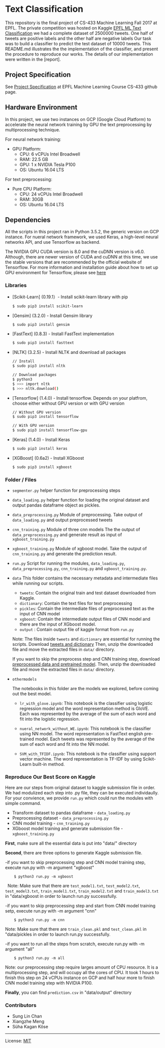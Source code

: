 # Text Classification

This repository is the final project of CS-433 Machine Learning Fall 2017 at EPFL. The private competition was hosted on Kaggle [EPFL ML Text Classification](https://www.kaggle.com/c/epfml17-text)
we had a complete dataset of 2500000 tweets. One half of tweets are positive labels and the other half are negative labels Our task was to build a classifier to predict the test dataset of 10000 tweets. This README.md illustrates the 
the implementation of the classifier, and present the procedure to reproduce our works. The details of our implementation were written in the [report].

## Project Specification

See [Project Specification](https://github.com/epfml/ML_course/tree/master/projects/project2/project_text_classification) at EPFL Machine Learning Course CS-433 github page.

## Hardware Environment
In this project, we use two instances on GCP (Google Cloud Platform) to accelerate  the neural network training by GPU the text preprocessing by multiprocessing technique.

For neural network training:
- GPU Platform:
    - CPU: 6 vCPUs Intel Broadwell
    - RAM: 22.5 GB
    - GPU: 1 x NVIDIA Tesla P100
    - OS: Ubuntu 16.04 LTS

For text preprocessing:
- Pure CPU Platform:
    - CPU: 24 vCPUs Intel Broadwell
    - RAM: 30GB
    - OS: Ubuntu 16.04 LTS


## Dependencies

All the scripts in this project ran in Python 3.5.2, the generic version on GCP instance. For nueral network framework, we used Keras, a high-level neural networks API, and use Tensorflow as backend.
 
The NVIDIA GPU CUDA version is 8.0 and the cuDNN version is v6.0. Although, there are newer version of CUDA and cuDNN at this time, we use the stable versions that are recommended by the official website of Tensorflow. For more information and installation guide about how to set up GPU environment for Tensorflow, please see [here](https://www.tensorflow.org/install/install_linux)

 

### Libraries

* [Scikit-Learn] (0.19.1）- Install scikit-learn library with pip

    ```sh
    $ sudo pip3 install scikit-learn
    ```

* [Gensim] (3.2.0) - Install Gensim library 

    ```sh
    $ sudo pip3 install gensim
    ```

* [FastText] (0.8.3) - Install FastText implementation

    ```sh
    $ sudo pip3 install fasttext
    ```

* [NLTK] (3.2.5) - Install NLTK and download all packages

    ```sh
    // Install
    $ sudo pip3 install nltk
    
    // Download packages
    $ python3
    $ >>> import nltk
    $ >>> nltk.download()
    ```
    
* [Tensorflow] (1.4.0) - Install tensorflow. Depends on your platfrom, choose either without GPU version or with GPU version

    ```sh
    // Without GPU version
    $ sudo pip3 install tensorflow
    
    // With GPU version
    $ sudo pip3 install tensorflow-gpu
    ```

* [Keras] (1.4.0) - Install Keras
    
    ```sh
    $ sudo pip3 install keras
    ```

* [XGBoost] (0.6a2) - Install XGboost
    
    ```sh
    $ sudo pip3 install xgboost
    ```


### Folder / Files

* `segmenter.py`
    helper function for preprocessing steps

* `data_loading.py`
    helper function for loading the original dataset and output pandas dataframe object as pickles.

* `data_preprocessing.py`
    Module of preprocessing. Take output of `data_loading.py` and output preprocessed tweets

* `cnn_training.py`
    Module of three cnn models The the output of `data_preprocessing.py` and generate result as input of `xgboost_training.py`
    
* `xgboost_training.py`
    Module of xgboost model. Take the output of `cnn_training.py` and generate the prediction result.

* `run.py`
    Script for running the modules, `data_loading.py`, `data_preprocessing.py`, `cnn_training.py` and `xgboost_training.py`.
    
* `data`
    This folder contains the necessary metadata and intermediate files while running our scripts.
    
    - `tweets`: Contain the original train and test dataset downloaded from Kaggle.
    - `dictionary`: Contain the text files for text preprocessing
    - `pickles`: Contain the intermediate files of preprocessed text as the input of CNN model
    - `xgboost`: Contain the intermediate output files of CNN model and there are the input of XGboost model.
    - `output` : Contain output file of kaggle format from `run.py` 

    Note: The files inside `tweets` and `dictionary` are essential for running the scripts.
    Download [tweets and dictionary](http://nlp.stanford.edu/data/glove.twitter.27B.zip) 
    Then, unzip the downloaded file and move the extracted files in `data/` directory.
    
    If you want to skip the preprocess step and CNN training step, download [preprocessed data and pretrained model](http://nlp.stanford.edu/data/glove.twitter.27B.zip).
    Then, unzip the downloaded file and move the extracted files in `data/` directory.

* `othermodels`

    The notebooks in this folder are the models we explored, before coming out the best model. 

    - `lr_with_glove.ipynb`: This notebook is the classifier using logistic regression model and the word representation method is GloVE. Each was represented by the average of the sum of each word and fit into the logistic regression.

    - `nueral_network_without_WE.ipynb`: This notebook is the classifier using NN model. The word representation is FastText english pre-trained model. Each tweets was represented by the average of the sum of each word and fit into the NN model.

    - `SVM_with_TFIDF.ipynb`: This notebook is the classifier using support vector machine. The word representation is TF-IDF by using Scikit-Learn built-in method.


### Reproduce Our Best Score on Kaggle

Here are our steps from original dataset to kaggle submission file in order. We had modulized each step into .py file, they can be executed individaully. For your convience, we provide `run.py` which could run the modules with simple command.

- Transform dataset to pandas dataframe - `data_loading.py` 
- Preprocessing dataset - `data_preprocessing.py`
- CNN model training  - `cnn_training.py`
- XGboost model training and generate submission file - `xgboost_training.py`


**First**, make sure all the essential data is put into "data/" directory

**Second**, there are three options to generate Kaggle submission file.

   -if you want to skip preprocessing step and CNN model training step, execute run.py with -m argument "xgboost"

        $ python3 run.py -m xgboost
   
   Note: Make sure that there are `test_model1.txt`, `test_model2.txt`, `test_model3.txt`, `train_model1.txt`, `train_model2.txt` and `train_model3.txt` in "data/xgboost in order to launch run.py successfully.
   
   -if you want to skip preprocessing step and start from CNN model training setp, execute run.py with -m argument "cnn"
   
        $ python3 run.py -m cnn
   
   Note: Make sure that there are `train_clean.pkl` and `test_clean.pkl`  in "data/pickles in order to launch run.py            successfully.
    
   -if you want to run all the steps from scratch, execute run.py with -m argument "all"

        $ python3 run.py -m all
    
  Note: our preprocessing step require larges amount of CPU resource. It is a multiprocessing step, and will occupy all the     cores of CPU. It took 1 hours to finish this step on 24  vCPUs instance on GCP and half hour more to finish CNN model training step with NVIDIA P100.

**Finally**, you can find `prediction.csv` in "data/output" directory

### Contributors
- Sung Lin Chan
- Xiangzhe Meng
- Süha Kagan Köse
___

License: [MIT](https://opensource.org/licenses/MIT)
